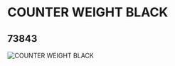 # COUNTER WEIGHT BLACK
## 73843
![COUNTER WEIGHT BLACK](https://lc-www-live-s.legocdn.com/media/bricks/5/2/73843.jpg)